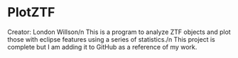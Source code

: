 # PlotZTF
Creator: London Willson/n
This is a program to analyze ZTF objects and plot those with eclipse features using a series of statistics./n
This project is complete but I am adding it to GitHub as a reference of my work.
